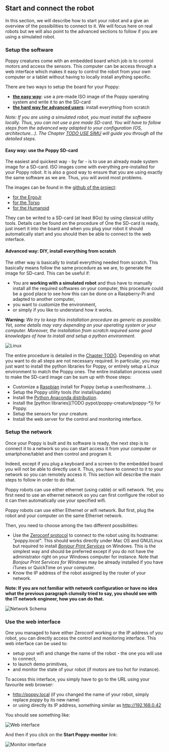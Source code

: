 ## Start and connect the robot

In this section, we will describe how to start your robot and a give an overview of the possibilities to connect to it. We will focus here on real robots but we will also point to the advanced sections to follow if you are using a simulated robot.

### Setup the software

Poppy creatures come with an embedded board which job is to control motors and access the sensors. This computer can be access through a web interface which makes it easy to control the robot from your own computer or a tablet without having to locally install anything specific.

There are two ways to setup the board for your Poppy:
* [**the easy way**](#easy-way-use-the-poppy-sd-card): use a pre-made ISO image of the Poppy operating system and write it to an the SD-card
* [**the hard way for advanced users**](installation-for-advanced-users/README.md): install everything from scratch


*Note: If you are using a simulated robot, you  must install the software locally. Thus, you can not use a pre made SD-card. You will have to follow steps from the advanced way adapted to your configuration (OS, architecture...). The Chapter [TODO USE SIMU](#TODO) will guide you through all the detailed steps.*

#### Easy way: use the Poppy SD-card


The easiest and quickest way - by far - is to use an already made system image for a SD-card. ISO images come with everything pre-installed for your Poppy robot. It is also a good way to ensure that you are using exactly the same software as we are. Thus, you will avoid most problems.

The images can be found in the [github of the project](#TODO):

* [for the ErgoJr](#TODO)
* [for the Torso](#TODO)
* [for the Humanoid](#TODO)


They can be writed to a SD-card (at least 8Go) by using classical utility tools. Details can be found on the procedure of <!-- TODO :lien interne -->
One the SD-card is ready, just insert it into the board and when you plug your robot it should automatically start and you should then be able to connect to the web interface.

#### Advanced way: DIY, install everything from scratch

The other way is basically to install everything needed from scratch. This basically means follow the same procedure as we are, to generate the image for SD-card. This can be useful if:

* You are **working with a simulated robot** and thus have to manually install all the required softwares on your computer, this procedure could be a good place to see how this can be done on a Raspberry-Pi and adapted to another computer,
* you want to customize the environment,
* or simply if you like to understand how it works.

**Warning:** *We try to keep this installation procedure as generic as possible. Yet, some details may vary depending on your operating system or your computer. Moreover, the installation from scratch required some good knowledges of how to install and setup a python environment.*

![Linux](../img/linux.jpg)

The entire procedure is detailed in the [Chapter TODO](#TODO). Depending on what you want to do all steps are not necessary required. In particular, you may just want to install the python libraries for Poppy, or entirely setup a Linux environment to match the Poppy ones. The entire installation process used to make the SD-card image can be sum up with those steps:
* Customize a [Raspbian](https://www.raspbian.org) install for Poppy (setup a user/hostname...).
* Setup the Poppy utility tools (for install/update)
* Install the [Python Anaconda distribution](https://www.continuum.io/why-anaconda).
* Install the [python libraries](TODO pypot/poppy-creature/poppy-\*)) for Poppy.
* Setup the sensors for your creature.
* Install the web server for the control and monitoring interface.

### Setup the network

Once your Poppy is built and its software is ready, the next step is to connect it to a network so you can start access it from your computer or smartphone/tablet and then control and program it.

Indeed, except if you plug a keyboard and a screen to the embedded board you will not be able to directly use it. Thus, you have to connect to it to your network so you can remotely access it. This section will describe the main steps to follow in order to do that.

Poppy robots can use either ethernet (using cable) or wifi network. Yet, you first need to use an ethernet network so you can first configure the robot so it can then automatically use your specified wifi.


Poppy robots can use either Ethernet or wifi network. But first, plug the robot and your computer on the same Ethernet network.

Then, you need to choose among the two different possibilities:


*  Use the [Zeroconf protocol](https://fr.wikipedia.org/wiki/Zeroconf) to connect to the robot using its hostname: *"poppy.local"*. This should works directly under Mac OS and GNU/Linux but required to install [*Bonjour Print Services*](https://support.apple.com/kb/DL999) on Windows. This is the simplest way and should be preferred except if you do not have the administrator right on your Windows computer for instance. Note that *Bonjour Print Services for Windows* may be already installed if you have iTunes or QuickTime on your computer.
* Know the IP address of the robot assigned by the router of your network.

**Note: If you are not familiar with network configuration or have no idea what the previous paragraph clumsily tried to say, you should see with the IT network engineer, how you can do that.**

![Network Schema](../img/network.png)

### Use the web interface

One you managed to have either Zeroconf working or the IP address of you robot, you can directly access the control and monitoring interface. This web interface can be used to:

* setup your wifi and change the name of the robot - the one you will use to connect,
* to launch demo primitives,
* and monitor the state of your robot (if motors are too hot for instance).

To access this interface, you simply have to go to the URL using your favourite web browser:

* http://poppy.local (if you changed the name of your robot, simply replace *poppy* by its new name)
* or using directly its IP address, something similar as http://192.168.0.42

You should see something like:

![Web interface](../img/poppy_home.png)

And then if you click on the **Start Poppy-monitor** link:

![Monitor interface](../img/poppy_monitor.png)
